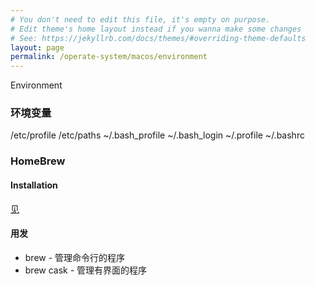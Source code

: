 ```yaml
---
# You don't need to edit this file, it's empty on purpose.
# Edit theme's home layout instead if you wanna make some changes
# See: https://jekyllrb.com/docs/themes/#overriding-theme-defaults
layout: page
permalink: /operate-system/macos/environment
---
```


Environment

### 环境变量
/etc/profile /etc/paths ~/.bash_profile ~/.bash_login ~/.profile ~/.bashrc

### HomeBrew

#### Installation

[见](https://docs.brew.sh/Installation.html)

#### 用发

* brew      - 管理命令行的程序
* brew cask - 管理有界面的程序
